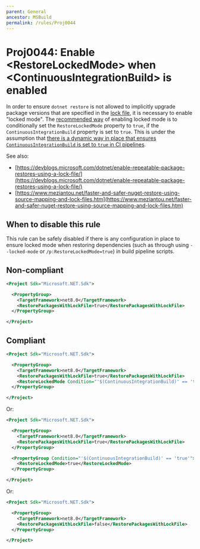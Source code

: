 ```yaml
---
parent: General
ancestor: MSBuild
permalink: /rules/Proj0044
---
```


# Proj0044: Enable &lt;RestoreLockedMode&gt; when &lt;ContinuousIntegrationBuild&gt; is enabled
In order to ensure `dotnet restore` is not allowed to implicitly upgrade package versions that are
specified in the [lock file](https://devblogs.microsoft.com/dotnet/enable-repeatable-package-restores-using-a-lock-file/), it is necessary to enable "locked mode".
The [recommended way](https://devblogs.microsoft.com/dotnet/enable-repeatable-package-restores-using-a-lock-file/)
of enabling locked mode is to conditionally set the `RestoreLockedMode` property to `true`,
if the `ContinuousIntegrationBuild` property is set to `true`. This is under the assumption that
[there is a dynamic way in place that ensures `ContinuousIntegrationBuild` is set to `true` in CI pipelines](./Proj0042.md).

See also:
- [https://devblogs.microsoft.com/dotnet/enable-repeatable-package-restores-using-a-lock-file/](https://devblogs.microsoft.com/dotnet/enable-repeatable-package-restores-using-a-lock-file/)
- [https://www.meziantou.net/faster-and-safer-nuget-restore-using-source-mapping-and-lock-files.htm](https://www.meziantou.net/faster-and-safer-nuget-restore-using-source-mapping-and-lock-files.htm)

## When to disable this rule
This rule can be safely disabled if there is any configuration in place to ensure locked
mode when restoring dependencies (such as through using `--locked-mode` or `/p:RestoreLockedMode=true`)
in build pipeline scripts.

## Non-compliant
``` xml
<Project Sdk="Microsoft.NET.Sdk">

  <PropertyGroup>
    <TargetFramework>net8.0</TargetFramework>
    <RestorePackagesWithLockFile>true</RestorePackagesWithLockFile>
  </PropertyGroup>

</Project>
```

## Compliant
``` xml
<Project Sdk="Microsoft.NET.Sdk">

  <PropertyGroup>
    <TargetFramework>net8.0</TargetFramework>
    <RestorePackagesWithLockFile>true</RestorePackagesWithLockFile>
    <RestoreLockedMode Condition="'$(ContinuousIntegrationBuild)' == 'true'">true</RestoreLockedMode>
  </PropertyGroup>

</Project>
```

Or:

``` xml
<Project Sdk="Microsoft.NET.Sdk">

  <PropertyGroup>
    <TargetFramework>net8.0</TargetFramework>
    <RestorePackagesWithLockFile>true</RestorePackagesWithLockFile>
  </PropertyGroup>

  <PropertyGroup Condition="'$(ContinuousIntegrationBuild)' == 'true'">
    <RestoreLockedMode>true</RestoreLockedMode>
  </PropertyGroup>

</Project>
```

Or:

``` xml
<Project Sdk="Microsoft.NET.Sdk">

  <PropertyGroup>
    <TargetFramework>net8.0</TargetFramework>
    <RestorePackagesWithLockFile>false</RestorePackagesWithLockFile>
  </PropertyGroup>

</Project>
```